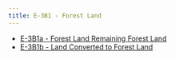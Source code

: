 ```yaml
---
title: E-3B1 - Forest Land
---
```


- [E-3B1a - Forest Land Remaining Forest Land](/2-ipcc-mitigation-options/ipcc-2019-emissions/3-afolu/3b-land/3b1-forest-land/3b1a-forest-land-remaining.md)
- [E-3B1b - Land Converted to Forest Land](/2-ipcc-mitigation-options/ipcc-2019-emissions/3-afolu/3b-land/3b1-forest-land/3b1b-land-converted-forest-land.md)


